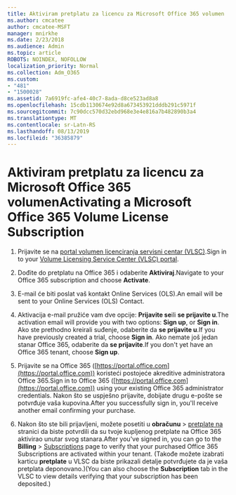 ```yaml
---
title: Aktiviram pretplatu za licencu za Microsoft Office 365 volumen
ms.author: cmcatee
author: cmcatee-MSFT
manager: mnirkhe
ms.date: 2/23/2018
ms.audience: Admin
ms.topic: article
ROBOTS: NOINDEX, NOFOLLOW
localization_priority: Normal
ms.collection: Adm_O365
ms.custom:
- "481"
- "1500028"
ms.assetid: 7a6919fc-afe4-40c7-8ada-d8ce523ad8a8
ms.openlocfilehash: 15cdb1130674e92d8a673453921dddb291c5971f
ms.sourcegitcommit: 7c90dcc570d32ebd968e3e4e816a7b482890b3a4
ms.translationtype: MT
ms.contentlocale: sr-Latn-RS
ms.lasthandoff: 08/13/2019
ms.locfileid: "36385879"
---
```

# <a name="activating-a-microsoft-office-365-volume-license-subscription"></a><span data-ttu-id="37a55-102">Aktiviram pretplatu za licencu za Microsoft Office 365 volumen</span><span class="sxs-lookup"><span data-stu-id="37a55-102">Activating a Microsoft Office 365 Volume License Subscription</span></span>

1. <span data-ttu-id="37a55-103">Prijavite se na [portal volumen licenciranja servisni centar (VLSC)](http://go.microsoft.com/fwlink/p/?LinkId=329762).</span><span class="sxs-lookup"><span data-stu-id="37a55-103">Sign in to your [Volume Licensing Service Center (VLSC) portal](http://go.microsoft.com/fwlink/p/?LinkId=329762).</span></span>

2. <span data-ttu-id="37a55-104">Dođite do pretplatu na Office 365 i odaberite **Aktiviraj**.</span><span class="sxs-lookup"><span data-stu-id="37a55-104">Navigate to your Office 365 subscription and choose **Activate**.</span></span>

3. <span data-ttu-id="37a55-105">E-mail će biti poslat vaš kontakt Online Services (OLS).</span><span class="sxs-lookup"><span data-stu-id="37a55-105">An email will be sent to your Online Services (OLS) Contact.</span></span>

4. <span data-ttu-id="37a55-106">Aktivacija e-mail pružiće vam dve opcije: **Prijavite se**ili **se prijavite u**.</span><span class="sxs-lookup"><span data-stu-id="37a55-106">The activation email will provide you with two options: **Sign up**, or **Sign in**.</span></span> <span data-ttu-id="37a55-107">Ako ste prethodno kreirali suđenje, odaberite da **se prijavite u**.</span><span class="sxs-lookup"><span data-stu-id="37a55-107">If you have previously created a trial, choose **Sign in**.</span></span> <span data-ttu-id="37a55-108">Ako nemate još jedan stanar Office 365, odaberite da **se prijavite**.</span><span class="sxs-lookup"><span data-stu-id="37a55-108">If you don't yet have an Office 365 tenant, choose **Sign up**.</span></span>

5. <span data-ttu-id="37a55-109">Prijavite se na Office 365 ([https://portal.office.com](https://portal.office.com)) koristeći postojeće akreditive administratora Office 365.</span><span class="sxs-lookup"><span data-stu-id="37a55-109">Sign in to Office 365 ([https://portal.office.com](https://portal.office.com)) using your existing Office 365 administrator credentials.</span></span> <span data-ttu-id="37a55-110">Nakon što se uspješno prijavite, dobijate drugu e-pošte se potvrđuje vaša kupovina.</span><span class="sxs-lookup"><span data-stu-id="37a55-110">After you successfully sign in, you'll receive another email confirming your purchase.</span></span>

6. <span data-ttu-id="37a55-111">Nakon što ste bili prijavljeni, možete posetiti u **obračunu** \> [pretplate na](https://go.microsoft.com/fwlink/p/?linkid=842054) stranici da biste potvrdili da su tvoje kupljenog pretplate na Office 365 aktivirao unutar svog stanara.</span><span class="sxs-lookup"><span data-stu-id="37a55-111">After you've signed in, you can go to the **Billing** \> [Subscriptions](https://go.microsoft.com/fwlink/p/?linkid=842054) page to verify that your purchased Office 365 Subscriptions are activated within your tenant.</span></span> <span data-ttu-id="37a55-112">(Takođe možete izabrati karticu **pretplate** u VLSC da biste prikazali detalje potvrđujete da je vaša pretplata deponovano.)</span><span class="sxs-lookup"><span data-stu-id="37a55-112">(You can also choose the **Subscription** tab in the VLSC to view details verifying that your subscription has been deposited.)</span></span>